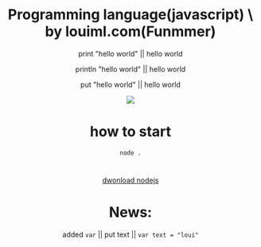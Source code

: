 <div class="center" align=center>
<h1>Programming language(javascript) \ by louiml.com(Funmmer)</h1>
<p>print "hello world" || hello world</p>
<p>println "hello world" || hello world</p>
<p>put "hello world" || hello world</p>
<img src="https://readme-typing-svg.herokuapp.com?font=impact&size=25&pause=1000&color=FFFFFF&width=200&lines=easy+to+use"/>
<h1>how to start</h1>
<code>node .</code>
  <h1></h1>
<a href="https://nodejs.org/dist/v16.17.0/node-v16.17.0-x64.msi">dwonload nodejs</a>
<h1>News:</h1>
<p>added <code>var</code> || put text || <code>var text = "loui"</code></p>
</div>
